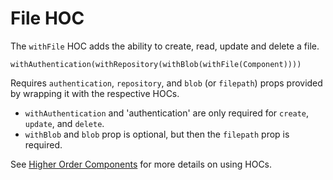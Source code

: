 # File HOC
The `withFile` HOC adds the ability to create, read, update and delete a file.

```withAuthentication(withRepository(withBlob(withFile(Component))))```

Requires `authentication`, `repository`, and `blob` (or `filepath`) props provided by wrapping it with the respective HOCs.

- `withAuthentication` and 'authentication' are only required for `create`, `update`, and `delete`.
- `withBlob` and `blob` prop is optional, but then the `filepath` prop is required.

See [Higher Order Components](/hoc) for more details on using HOCs.
